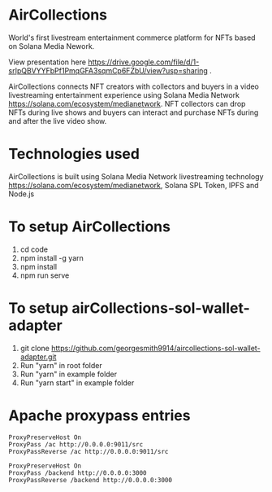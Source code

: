 # AirCollections
World's first livestream entertainment commerce platform for NFTs based on Solana Media Nework.

View presentation here https://drive.google.com/file/d/1-srIpQBVYYFbPf1PmqGFA3sqmCp6FZbU/view?usp=sharing .

AirCollections connects NFT creators with collectors and buyers in a video livestreaming entertainment experience using Solana Media Network https://solana.com/ecosystem/medianetwork. NFT collectors can drop NFTs during live shows and buyers can interact and purchase NFTs during and after the live video show.

# Technologies used
AirCollections is built using Solana Media Network livestreaming technology https://solana.com/ecosystem/medianetwork, Solana SPL Token, IPFS and Node.js

# To setup AirCollections
1. cd code
2. npm install -g yarn
3. npm install
4. npm run serve

# To setup airCollections-sol-wallet-adapter
1. git clone https://github.com/georgesmith9914/aircollections-sol-wallet-adapter.git
2. Run "yarn" in root folder
3. Run "yarn" in example folder
4. Run "yarn start" in example folder

# Apache proxypass entries
    ProxyPreserveHost On
    ProxyPass /ac http://0.0.0.0:9011/src
    ProxyPassReverse /ac http://0.0.0.0:9011/src

    ProxyPreserveHost On
    ProxyPass /backend http://0.0.0.0:3000
    ProxyPassReverse /backend http://0.0.0.0:3000
